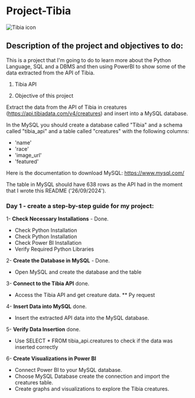 # Project-Tibia

![Tibia icon](https://www.tibiawiki.com.br/images/7/76/Tibia_icon.png)


## Description of the project and objectives to do:

This is a project that I'm going to do to learn more about the Python Language, SQL and a DBMS and then using PowerBI to show some of the data extracted from the API of Tibia.

1. Tibia API

2. Objective of this project

Extract the data from the API of Tibia in creatures (https://api.tibiadata.com/v4/creatures) and insert into a MySQL database.

In the MySQL you should create a database called "Tibia" and a schema called "tibia_api" and a table called "creatures" with the following columns:

- 'name'
- 'race'
- 'image_url'
- 'featured'

Here is the documentation to download MySQL: https://www.mysql.com/

The table in MySQL should have 638 rows as the API had in the moment that I wrote this README ('26/09/2024'). 

### Day 1 - create a step-by-step guide for my project:

1- **Check Necessary Installations** - Done.
* Check Python Installation
* Check Python Installation
* Check Power BI Installation
* Verify Required Python Libraries

2- **Create the Database in MySQL** - Done.
*  Open MySQL and create the database and the table
  
3- **Connect to the Tibia API** done.
* Access the Tibia API and get creature data. ** Py request

4- **Insert Data into MySQL** done. 
* Insert the extracted API data into the MySQL database. 

5- **Verify Data Insertion** done.
* Use SELECT * FROM tibia_api.creatures to check if the data was inserted correctly

6- **Create Visualizations in Power BI**
* Connect Power BI to your MySQL database.
* Choose MySQL Database create the connection and import the creatures table.
* Create graphs and visualizations to explore the Tibia creatures.
